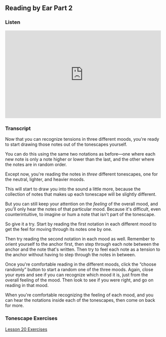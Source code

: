 ## Reading by Ear Part 2



### Listen

<style>
.embed-container {
    position: relative;
    padding-bottom: 56.25%;
    height: 0;
    overflow: hidden;
    max-width: 100%;
  }
  iframe{
    position: absolute;
    top: 0;
    left: 0;
    width: 100%;
    height: 100%;
  }
</style>
<div class='embed-container'>
  <iframe src='https://www.youtube.com/embed/9JgYHum55hI?rel=0' frameborder='0' allowfullscreen></iframe>
</div>



### Transcript

Now that you can recognize tensions in three different moods, you're ready to start drawing those notes out of the tonescapes yourself.

You can do this using the same two notations as before&mdash;one where each new note is only a note higher or lower than the last, and the other where the notes are in random order.

Except now, you're reading the notes in *three* different tonescapes, one for the neutral, lighter, and heavier moods.

This will start to draw you into the sound a little more, because the collection of notes that makes up each tonescape will be slightly different.

But you can still keep your attention on the *feeling* of the overall mood, and you'll only hear the notes of that particular mood. Because it's difficult, even counterintuitive, to imagine or hum a note that isn't part of the tonescape.

So give it a try. Start by reading the first notation in each different mood to get the feel for moving through its notes one by one.

Then try reading the second notation in each mood as well. Remember to orient yourself to the anchor first, then step through each note between the anchor and the note that's written. Then try to feel each note as a tension to the anchor without having to step through the notes in between.

Once you're comfortable reading in the different moods, click the “choose randomly” button to start a random one of the three moods. Again, close your eyes and see if you can recognize which mood it is, just from the overall feeling of the mood. Then look to see if you were right, and go on reading in that mood.

When you're comfortable recognizing the feeling of each mood, and you can hear the notations inside each of the tonescapes, then come on back for more.



### Tonescape Exercises

[Lesson 20 Exercises](../player/20-exercises)
